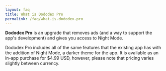 ```yaml
---
layout: faq
title: What is Dododex Pro
permalink: /faq/what-is-dododex-pro
---
```


**Dododex Pro** is an upgrade that removes ads (and a way to support the app's development) and gives you access to Night Mode.

Dododex Pro includes all of the same features that the existing app has with the addition of Night Mode, a darker theme for the app. It is available as an in-app purchase for $4.99 USD, however, please note that pricing varies slightly between currency.
